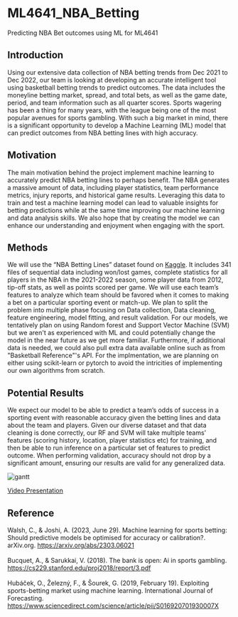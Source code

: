 # ML4641_NBA_Betting
Predicting NBA Bet outcomes using ML for ML4641

## Introduction
Using our extensive data collection of NBA betting trends from Dec 2021 to Dec 2022, our team is looking at developing an accurate intelligent tool using basketball betting trends to predict outcomes. The data includes the moneyline betting market, spread, and total bets, as well as the game date, period, and team information such as all quarter scores. Sports wagering has been a thing for many years, with the league being one of the most popular avenues for sports gambling. With such a big market in mind, there is a significant opportunity to develop a Machine Learning (ML) model that can predict outcomes from NBA betting lines with high accuracy.


## Motivation
The main motivation behind the project implement machine learning to accurately predict NBA betting lines to perhaps benefit. The NBA generates a massive amount of data, including player statistics, team performance metrics, injury reports, and historical game results. Leveraging this data to train and test a machine learning model can lead to valuable insights for betting predictions while at the same time improving our machine learning and data analysis skills. We also hope that by creating the model we can enhance our understanding and enjoyment when engaging with the sport.

## Methods
We will use the “NBA Betting Lines” dataset found on [Kaggle](https://www.kaggle.com/datasets/thedevastator/uncovering-hidden-trends-in-nba-betting-lines-20). It includes 341 files of sequential data including won/lost games, complete statistics for all players in the NBA in the 2021-2022 season, some player data from 2012, tip-off stats, as well as points scored per game. We will use each team’s features to analyze which team should be favored when it comes to making a bet on a particular sporting event or match-up. We plan to split the problem into multiple phase focusing on Data collection, Data cleaning, feature engineering, model fitting, and result validation. For our models, we tentatively plan on using Random forest and Support Vector Machine (SVM) but we aren't as experienced with ML and could potentially change the model in the near future as we get more familiar. Furthermore, if additional data is needed, we could also pull extra data available online such as from "Basketball Reference"'s API. For the implmentation, we are planning on either using scikit-learn or pytorch to avoid the intricities of implementing our own algorithms from scratch.

## Potential Results
We expect our model to be able to predict a team’s odds of success in a sporting event with reasonable accuracy given the betting lines and data about the team and players. Given our diverse dataset and that data cleaning is done correctly, our RF and SVM will take multiple teams’ features (scoring history, location, player statistics etc) for training, and then be able to run inference on a particular set of features to predict outcome. When performing validation, accuracy should not drop by a significant amount, ensuring our results are valid for any generalized data.

![gantt](https://drive.google.com/uc?export=view&id=1b2r_xWCzn10PgITWFVW8WeUyWPoCgBVi)

[Video Presentation](https://youtu.be/WkIxE3tXc4o)

## Reference
Walsh, C., & Joshi, A. (2023, June 29). Machine learning for sports betting: Should predictive models be optimised for accuracy or calibration?. arXiv.org. https://arxiv.org/abs/2303.06021 \
\
Bucquet, A., &amp; Sarukkai, V. (2018). The bank is open: Ai in sports gambling. https://cs229.stanford.edu/proj2018/report/3.pdf \
\
Hubáček, O., Železný, F., & Šourek, G. (2019, February 19). Exploiting sports-betting market using machine learning. International Journal of Forecasting. https://www.sciencedirect.com/science/article/pii/S016920701930007X 

